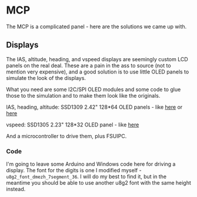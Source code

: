 # MCP

The MCP is a complicated panel - here are the solutions we came up with.

## Displays
The IAS, altitude, heading, and vspeed displays are seemingly custom LCD
panels on the real deal. These are a pain in the ass to source
(not to mention very expensive), and a good solution is to use little OLED
panels to simulate the look of the displays.

What you need are some I2C/SPI OLED modules and some code to glue those to
the simulation and to make them look like the originals.

IAS, heading, altitude: SSD1309 2.42" 128*64 OLED panels - like
[here](https://www.amazon.com/Diymore-Digital-Display-SSD1309-Electronic/dp/B07XRFFPCT)
or
[here](https://www.aliexpress.com/item/32871927644.html)

vspeed: SSD1305 2.23" 128*32 OLED panel - like
[here](https://www.aliexpress.com/item/32832409846.html)

And a microcontroller to drive them, plus FSUIPC.

### Code

I'm going to leave some Arduino and Windows code here for driving a display.
The font for the digits is one I modified myself - `u8g2_font_dmezh_7segment_36`. I will do
my best to find it, but in the meantime you should be able to use another u8g2 font with the same
height instead.
